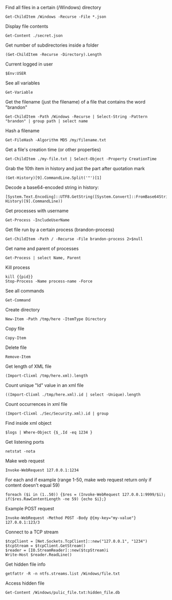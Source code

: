 Find all files in a certain (/Windows) directory

    Get-ChildItem /Windows -Recurse -File *.json
Display file contents

    Get-Content ./secret.json
Get number of subdirectories inside a folder

    (Get-ChildItem -Recurse -Directory).Length
Current logged in user

    $Env:USER
See all variables

    Get-Variable
Get the filename (just the filename) of a file that contains the word "brandon"

    Get-ChildItem -Path /Windows -Recurse | Select-String -Pattern "brandon" | group path | select name
Hash a filename

    Get-FileHash -Algorithm MD5 /my/filename.txt
Get a file's creation time (or other properties)

    Get-ChildItem ./my-file.txt | Select-Object -Property CreationTime
Grab the 10th item in history and just the part after quotation mark

    (Get-History)[9].CommandLine.Split('"')[1]
Decode a base64-encoded string in history:

    [System.Text.Encoding]::UTF8.GetString([System.Convert]::FromBase64String((Get-History)[9].CommandLine))
Get processes with username

    Get-Process -IncludeUserName
Get file run by a certain process (brandon-process)

    Get-ChildItem -Path / -Recurse -File brandon-process 2>$null
Get name and parent of processes

    Get-Process | select Name, Parent
Kill process

    kill {{pid}}
    Stop-Process -Name process-name -Force
See all commands

    Get-Command
Create directory

    New-Item -Path /tmp/here -ItemType Directory
Copy file

    Copy-Item
Delete file

    Remove-Item
Get length of XML file

    (Import-Clixml /tmp/here.xml).length
Count unique "Id" value in an xml file

    ((Import-Clixml ./tmp/here.xml).id | select -Unique).length
Count occurrences in xml file

    (Import-Clixml ./Sec/Security.xml).id | group
Find inside xml object

    $logs | Where-Object {$_.Id -eq 1234 }
Get listening ports

    netstat -nota
Make web request

    Invoke-WebRequest 127.0.0.1:1234
For each and if example (range 1-50, make web request return only if content doesn't equal 59)

    foreach ($i in (1..50)) {$res = (Invoke-WebRequest 127.0.0.1:9999/$i); if($res.RawContentLength -ne 59) {echo $i};} 
Example POST request

    Invoke-WebRequest -Method POST -Body @{my-key="my-value"} 127.0.0.1:123/3
Connect to a TCP stream

    $tcpClient = [Net.Sockets.TcpClient]::new("127.0.0.1", "1234")
    $tcpStream = $tcpClient.GetStream()
    $reader = [IO.StreamReader]::new($tcpStream)i
    Write-Host $reader.ReadLine()
Get hidden file info

    getfattr -R -n ntfs.streams.list /Windows/file.txt
Access hidden file

    Get-Content /Windows/pulic_file.txt:hidden_file.db

